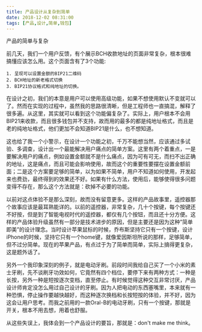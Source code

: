 ```yaml
---
title: 产品设计从复杂到简单
date: 2018-12-02 08:31:00
tags: [产品,设计,简单,钱包]
---
```


产品的简单与复杂



前几天，我们一个用户反馈，有个展示BCH收款地址的页面非常复杂，根本很难搞懂应该怎么用。这个页面含有了3个功能:

```
1. 呈现可以设置金额的BIP21二维码
2. BCH地址的新老格式切换
3. BIP21协议格式和纯地址的切换。
```

在设计之初，我们的本意是用户可以使用高级功能，如果不想使用默认不变就可以了。然而在实现的过程中，虽然我的思路很清晰，但是工程师也一直搞混，解释了很多遍。从这里，其实就可以看到这个功能偏复杂了。实际上，用户根本不会用BIP21来收款，而且很多钱包并不支持，故而用的最多的都是纯地址格式，而且是老的纯地址格式，他们更加不会知道BIP21是什么，也不想知道。



这也给了我一个小警示，在设计一个功能之初，千万不能想当然，应该通过多试验、多调查，设计出一个最能解决用户痛点的简单方案。这里有两个着重点，一是要解决用户的痛点，例如设置金额就不是什么痛点，因为可有可无，而扫不出正确的地址，这是痛点，而且可能会影响使用，故而这个的重要性要摆在设置金额前面；二是这个方案要足够的简单，以为如果不简单，用户不知道如何使用，开发起来也费劲，最终得到的效果还不好。如果有什么方法，使用后，能够使得很多问题变得不存在，那么这个方法就是：砍掉不必要的功能。



以前对这点体验不是那么深刻，故而没有留意更多。这样的产品故事里，遥控器那个故事应该是最耳熟能详的。以前的遥控器，非常复杂，几十个按键，每个按键还不好按，但是到了智能电视时代的遥控器，都仅有几个按钮，而且还十分方便。这样的产品体验升级虽然有一部分是技术进步的原因，但是主要还是因为这种”简单即美”的设计理念。当时设计苹果鼠标的时候，乔布斯坚持它只有一个按键，设计iPhone的时候，坚持它只有一个home键，就像爱因斯坦所说的那样，足够简单，但不过分简单。现在的苹果产品，有点过于为了简单而简单，实际上搞得更复杂，这是题外话了。



另外一个我印象深刻的例子，就是电动牙刷。前段时间我给自己买了一个小米的素士牙刷，先不谈刷牙功效如何，它竟然有四个档位，要停下来有两种方式：一种是长按，另外一种是短按逐次变档，直至停止。有时候觉得这种交互非常讨厌，产品设计师肯定没怎么用过自己设计的牙刷。因为人把电动的东西塞嘴里，本来就有一种恐惧，停止操作要越快越好，而这种逐次换档和长按短按的体验，并不好，因为这会让用户思考。而我之前用的一款Oral-B的电动牙刷，只有一个按键，那就是开关，根本不用去想，用着也舒服。



从这些失误上，我体会到一个产品设计的要旨，那就是：don't make me think。

